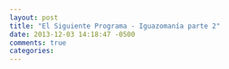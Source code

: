 ```yaml
---
layout: post
title: "El Siguiente Programa - Iguazomanía parte 2"
date: 2013-12-03 14:18:47 -0500
comments: true
categories: 
---
```

